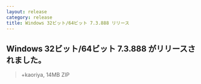 ```yaml
---
layout: release
category: release
title: Windows 32ビット/64ビット 7.3.888 リリース
---
```

## Windows 32ビット/64ビット 7.3.888 がリリースされました。

> +kaoriya, 14MB ZIP
